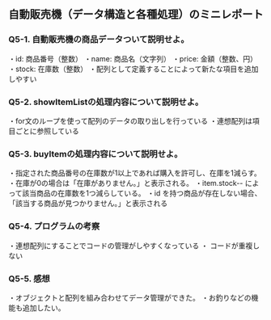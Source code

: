 ## 自動販売機（データ構造と各種処理）のミニレポート
### Q5-1. 自動販売機の商品データついて説明せよ。
・id: 商品番号（整数）
・name: 商品名（文字列）
・price: 金額（整数、円）
・stock: 在庫数（整数）
・配列として定義することによって新たな項目を追加しやすい
### Q5-2. showItemListの処理内容について説明せよ。
・for文のループを使って配列のデータの取り出しを行っている
・連想配列は項目ごとに参照している
### Q5-3. buyItemの処理内容について説明せよ。
・指定された商品番号の在庫数が1以上であれば購入を許可し、在庫を1減らす。
・在庫が0の場合は「在庫がありません。」と表示される。
・item.stock-- によって該当商品の在庫数を1つ減らしている。
・id を持つ商品が存在しない場合、「該当する商品が見つかりません。」と表示される
### Q5-4. プログラムの考察
・連想配列にすることでコードの管理がしやすくなっている
・ コードが重複しない
### Q5-5. 感想
・オブジェクトと配列を組み合わせてデータ管理ができた。
・お釣りなどの機能も追加したい。
